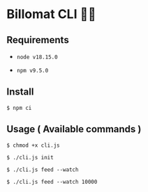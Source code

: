 # Billomat CLI 👾🧪

## Requirements

* `node v18.15.0`

* `npm v9.5.0`


## Install

`$ npm ci`


## Usage ( Available commands )

`$ chmod +x cli.js`

`$ ./cli.js init`

`$ ./cli.js feed --watch`

`$ ./cli.js feed --watch 10000`